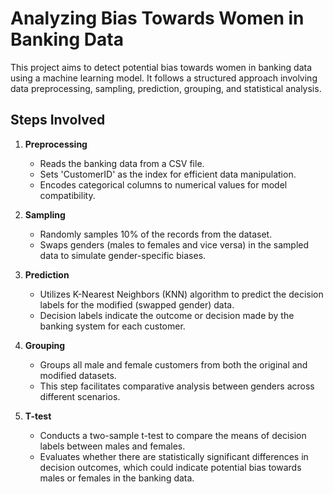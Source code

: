 # Analyzing Bias Towards Women in Banking Data

This project aims to detect potential bias towards women in banking data using a machine learning model. It follows a structured approach involving data preprocessing, sampling, prediction, grouping, and statistical analysis.

## Steps Involved

1. **Preprocessing**
   - Reads the banking data from a CSV file.
   - Sets 'CustomerID' as the index for efficient data manipulation.
   - Encodes categorical columns to numerical values for model compatibility.

2. **Sampling**
   - Randomly samples 10% of the records from the dataset.
   - Swaps genders (males to females and vice versa) in the sampled data to simulate gender-specific biases.

3. **Prediction**
   - Utilizes K-Nearest Neighbors (KNN) algorithm to predict the decision labels for the modified (swapped gender) data.
   - Decision labels indicate the outcome or decision made by the banking system for each customer.

4. **Grouping**
   - Groups all male and female customers from both the original and modified datasets.
   - This step facilitates comparative analysis between genders across different scenarios.

5. **T-test**
   - Conducts a two-sample t-test to compare the means of decision labels between males and females.
   - Evaluates whether there are statistically significant differences in decision outcomes, which could indicate potential bias towards males or females in the banking data.
